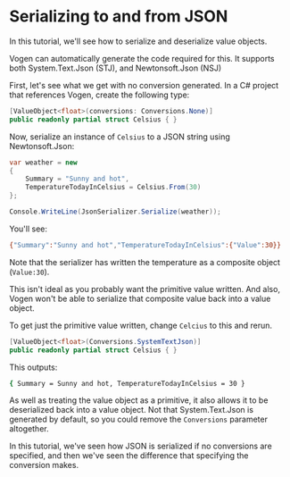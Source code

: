 # Serializing to and from JSON

In this tutorial, we'll see how to serialize and deserialize value objects.

Vogen can automatically generate the code required for this.
It supports both System.Text.Json (STJ), and Newtonsoft.Json (NSJ)

First, let's see what we get with no conversion generated. 
In a C# project that references Vogen, create the following type:

```c#
[ValueObject<float>(conversions: Conversions.None)]
public readonly partial struct Celsius { }
```

Now, serialize an instance of `Celsius` to a JSON string using Newtonsoft.Json:

```C#
var weather = new
{
    Summary = "Sunny and hot",
    TemperatureTodayInCelsius = Celsius.From(30)
};

Console.WriteLine(JsonSerializer.Serialize(weather));
```

You'll see:

```Bash
{"Summary":"Sunny and hot","TemperatureTodayInCelsius":{"Value":30}}
```

Note that the serializer has written the temperature as a composite object (`Value:30`).

This isn't ideal as you probably want the primitive value written.
And also, Vogen won't be able to serialize that composite value back into a value object.

To get just the primitive value written, change `Celcius` to this and rerun.

```c#
[ValueObject<float>(Conversions.SystemTextJson)]
public readonly partial struct Celsius { }
```

This outputs:

```Bash
{ Summary = Sunny and hot, TemperatureTodayInCelsius = 30 }
```

As well as treating the value object as a primitive, it also allows it to be deserialized back into a value object.
Not that System.Text.Json is generated by default, so you could remove the `Conversions` parameter altogether.

In this tutorial, we've seen how JSON is serialized if no conversions are specified, and then we've seen the difference
that specifying the conversion makes.

